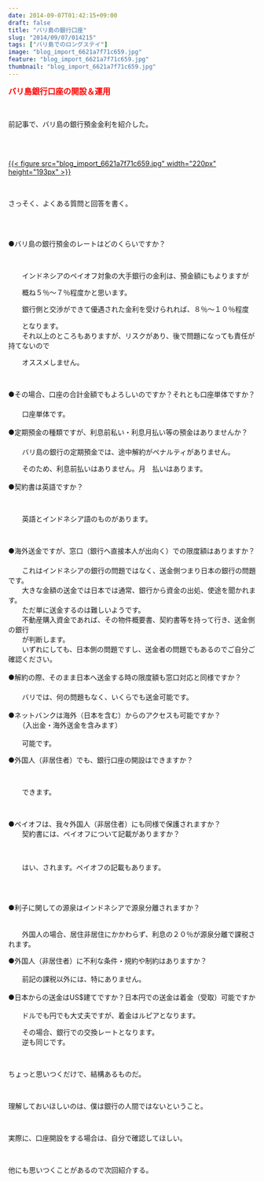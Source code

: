 ```yaml
---
date: 2014-09-07T01:42:15+09:00
draft: false
title: "バリ島の銀行口座"
slug: "2014/09/07/014215"
tags: ["バリ島でのロングステイ"]
image: "blog_import_6621a7f71c659.jpg"
feature: "blog_import_6621a7f71c659.jpg"
thumbnail: "blog_import_6621a7f71c659.jpg"
---
```

<p><font color="#ff0000" size="3"><strong>バリ島銀行口座の開設＆運用</strong></font></p><br/><p>前記事で、バリ島の銀行預金金利を紹介した。</p><br/><p><br/><a href="blog_import_6621a7f85b83c.jpg">{{< figure src="blog_import_6621a7f71c659.jpg" width="220px" height="193px" >}}</a><br/></p><br/><p>さっそく、よくある質問と回答を書く。</p><br/><br/><p>●バリ島の銀行預金のレートはどのくらいですか？</p><br/><p>　　インドネシアのペイオフ対象の大手銀行の金利は、預金額にもよりますが</p><p>　　概ね５％～７％程度かと思います。</p><p>　　銀行側と交渉ができて優遇された金利を受けられれば、８％～１０％程度</p><p>　　となります。<br/>　　それ以上のところもありますが、リスクがあり、後で問題になっても責任が持てないので</p><p>　　オススメしません。</p><br/><p>●その場合、口座の合計金額でもよろしいのですか？それとも口座単体ですか？<br/>　<br/>　　口座単体です。<br/><br/>●定期預金の種類ですが、利息前私い・利息月払い等の預金はありませんか？<br/>　<br/>　　バリ島の銀行の定期預金では、途中解約がペナルティがありません。</p><p>　　そのため、利息前払いはありません。月　払いはあります。<br/><br/>●契約書は英語ですか？</p><br/><p>　　英語とインドネシア語のものがあります。</p><br/><p>●海外送金ですが、窓口（銀行へ直接本人が出向く）での限度額はありますか？<br/>　<br/>　　これはインドネシアの銀行の問題ではなく、送金側つまり日本の銀行の問題です。<br/>　　大きな金額の送金では日本では通常、銀行から資金の出処、使途を聞かれます。<br/>　　ただ単に送金するのは難しいようです。<br/>　　不動産購入資金であれば、その物件概要書、契約書等を持って行き、送金側の銀行<br/>　　が判断します。<br/>　　いずれにしても、日本側の問題ですし、送金者の問題でもあるのでご自分ご確認ください。<br/><br/>●解約の際、そのまま日本へ送金する時の限度額も窓口対応と同様ですか？<br/>　<br/>　　バリでは、何の問題もなく、いくらでも送金可能です。<br/><br/>●ネットバンクは海外（日本を含む）からのアクセスも可能ですか？<br/>　　（入出金・海外送金を含みます）<br/><br/>　　可能です。<br/></p><p>●外国人（非居住者）でも、銀行口座の開設はできますか？</p><br/><p>　　できます。</p><br/><p>●ペイオフは、我々外国人（非居住者）にも同様で保護されますか？<br/>　　契約書には、ペイオフについて記載がありますか？　　</p><p>　　</p><p>　　はい、されます。ペイオフの記載もあります。</p><br/><p><br/>●利子に関しての源泉はインドネシアで源泉分離されますか？<br/>　　</p><p>　　外国人の場合、居住非居住にかかわらず、利息の２０％が源泉分離で課税されます。<br/></p><p>●外国人（非居住者）に不利な条件・規約や制約はありますか？<br/><br/>　　前記の課税以外には、特にありません。<br/><br/>●日本からの送金はUS$建てですか？日本円での送金は着金（受取）可能ですか<br/><br/>　　ドルでも円でも大丈夫ですが、着金はルピアとなります。</p><p>　　その場合、銀行での交換レートとなります。<br/>　　逆も同じです。　</p><br/><p>ちょっと思いつくだけで、結構あるものだ。</p><br/><p>理解しておいほしいのは、僕は銀行の人間ではないということ。</p><br/><p>実際に、口座開設をする場合は、自分で確認してほしい。</p><br/><p>他にも思いつくことがあるので次回紹介する。<br/></p><br/><br/><br/><p><br/></p><br/><br/>

